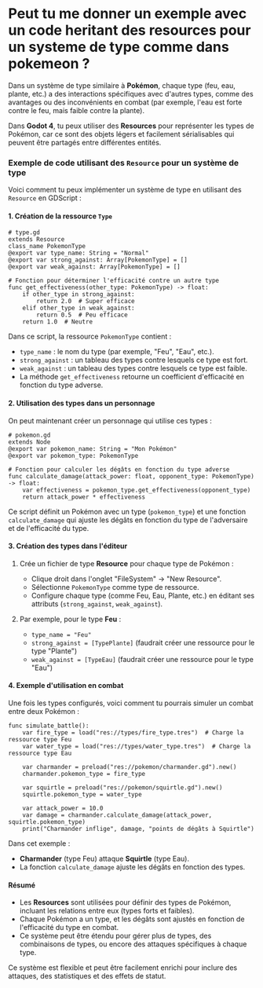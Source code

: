 # Peut tu me donner un exemple avec un code heritant des resources pour un systeme de type comme dans pokemeon ?

Dans un système de type similaire à **Pokémon**, chaque type (feu, eau, plante, etc.) a des interactions spécifiques avec d'autres types, comme des avantages ou des inconvénients en combat (par exemple, l'eau est forte contre le feu, mais faible contre la plante).

Dans **Godot 4**, tu peux utiliser des **Resources** pour représenter les types de Pokémon, car ce sont des objets légers et facilement sérialisables qui peuvent être partagés entre différentes entités.

### Exemple de code utilisant des `Resource` pour un système de type

Voici comment tu peux implémenter un système de type en utilisant des `Resource` en GDScript :

#### 1. Création de la ressource `Type`

```gdscript
# type.gd
extends Resource
class_name PokemonType
@export var type_name: String = "Normal"
@export var strong_against: Array[PokemonType] = []
@export var weak_against: Array[PokemonType] = []

# Fonction pour déterminer l'efficacité contre un autre type
func get_effectiveness(other_type: PokemonType) -> float:
	if other_type in strong_against:
		return 2.0  # Super efficace
	elif other_type in weak_against:
		return 0.5  # Peu efficace
	return 1.0  # Neutre
```

Dans ce script, la ressource `PokemonType` contient :
- `type_name` : le nom du type (par exemple, "Feu", "Eau", etc.).
- `strong_against` : un tableau des types contre lesquels ce type est fort.
- `weak_against` : un tableau des types contre lesquels ce type est faible.
- La méthode `get_effectiveness` retourne un coefficient d'efficacité en fonction du type adverse.

#### 2. Utilisation des types dans un personnage

On peut maintenant créer un personnage qui utilise ces types :

```gdscript
# pokemon.gd
extends Node
@export var pokemon_name: String = "Mon Pokémon"
@export var pokemon_type: PokemonType

# Fonction pour calculer les dégâts en fonction du type adverse
func calculate_damage(attack_power: float, opponent_type: PokemonType) -> float:
	var effectiveness = pokemon_type.get_effectiveness(opponent_type)
	return attack_power * effectiveness
```

Ce script définit un Pokémon avec un type (`pokemon_type`) et une fonction `calculate_damage` qui ajuste les dégâts en fonction du type de l'adversaire et de l'efficacité du type.

#### 3. Création des types dans l'éditeur

1. Crée un fichier de type **Resource** pour chaque type de Pokémon :
   - Clique droit dans l'onglet "FileSystem" → "New Resource".
   - Sélectionne `PokemonType` comme type de ressource.
   - Configure chaque type (comme Feu, Eau, Plante, etc.) en éditant ses attributs (`strong_against`, `weak_against`).

2. Par exemple, pour le type **Feu** :
   - `type_name = "Feu"`
   - `strong_against = [TypePlante]` (faudrait créer une ressource pour le type "Plante")
   - `weak_against = [TypeEau]` (faudrait créer une ressource pour le type "Eau")

#### 4. Exemple d'utilisation en combat

Une fois les types configurés, voici comment tu pourrais simuler un combat entre deux Pokémon :

```gdscript
func simulate_battle():
	var fire_type = load("res://types/fire_type.tres")  # Charge la ressource type Feu
	var water_type = load("res://types/water_type.tres")  # Charge la ressource type Eau

	var charmander = preload("res://pokemon/charmander.gd").new()
	charmander.pokemon_type = fire_type

	var squirtle = preload("res://pokemon/squirtle.gd").new()
	squirtle.pokemon_type = water_type

	var attack_power = 10.0
	var damage = charmander.calculate_damage(attack_power, squirtle.pokemon_type)
	print("Charmander inflige", damage, "points de dégâts à Squirtle")
```

Dans cet exemple :
- **Charmander** (type Feu) attaque **Squirtle** (type Eau).
- La fonction `calculate_damage` ajuste les dégâts en fonction des types.

#### Résumé

- Les **Resources** sont utilisées pour définir des types de Pokémon, incluant les relations entre eux (types forts et faibles).
- Chaque Pokémon a un type, et les dégâts sont ajustés en fonction de l'efficacité du type en combat.
- Ce système peut être étendu pour gérer plus de types, des combinaisons de types, ou encore des attaques spécifiques à chaque type.

Ce système est flexible et peut être facilement enrichi pour inclure des attaques, des statistiques et des effets de statut.
